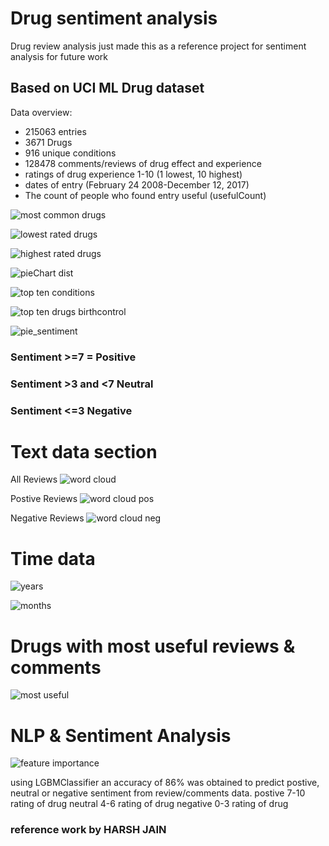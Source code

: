 # Drug sentiment analysis
Drug review analysis just made this as a reference project for sentiment analysis for future work

## Based on UCI ML Drug dataset
Data overview:
* 215063 entries 
* 3671 Drugs
* 916 unique conditions
* 128478 comments/reviews of drug effect and experience
* ratings of drug experience 1-10 (1 lowest, 10 highest)
* dates of entry (February 24 2008-December 12, 2017)
* The count of people who found entry useful (usefulCount)

![most common drugs](images/Ten_most_common_drugs.png)


![lowest rated drugs](images/drugs_rated_1.png)

![highest rated drugs](images/drugs_rated_10.png)

![pieChart dist](images/pie_chart_drug_rating_distribution.png)

![top ten conditions](images/top10_conditions_for_drugs.png)

![top ten drugs birthcontrol](images/top_drugs_for_birth_control.png)


![pie_sentiment ](images/pos_neutral_neg_sentiment.png)

### Sentiment >=7 = Positive
### Sentiment >3 and <7 Neutral
### Sentiment <=3 Negative

# Text data section
All Reviews
![word cloud](images/word_cloud_reviews_1.png)

Postive Reviews 
![word cloud pos](images/word_cloud_postive.png)

Negative Reviews
![word cloud neg](images/word_cloud_negative.png)

# Time data

![years](images/reviews_per_year.png)

![months](images/reviews_by_month.png)
# Drugs with most useful reviews & comments

![most useful](images/most_useful_counts.png)


# NLP & Sentiment Analysis
![feature importance ](images/feature_importance.png)

using LGBMClassifier an accuracy of 86% was obtained to predict postive, neutral or negative sentiment from review/comments data.
postive 7-10 rating of drug
neutral 4-6 rating of drug
negative 0-3 rating of drug


### reference work by HARSH JAIN
